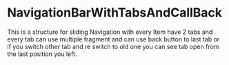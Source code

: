 # NavigationBarWithTabsAndCallBack
This is a structure for sliding Navigation with every Item have 2 tabs and every tab can use multiple fragment and can use back button to last tab or if you switch other tab and re switch to old one you can see tab open from the last position you left. 
